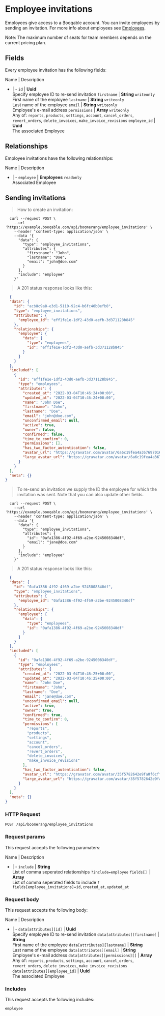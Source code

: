 # Employee invitations

Employees give access to a Booqable account. You can invite employees by sending an invitation. For more info about employees see [Employees](#employees).

<aside class="notice">
  Note: The maximum number of seats for team members depends on the current pricing plan.
</aside>

## Fields
Every employee invitation has the following fields:

Name | Description
- | -
`id` | **Uuid**<br>Specify employee ID to re-send invitation
`firstname` | **String** `writeonly`<br>First name of the employee
`lastname` | **String** `writeonly`<br>Last name of the employee
`email` | **String** `writeonly`<br>Employee's e-mail address
`permissions` | **Array** `writeonly`<br>Any of: `reports`, `products`, `settings`, `account`, `cancel_orders`, `revert_orders`, `delete_invoices`, `make_invoice_revisions`
`employee_id` | **Uuid**<br>The associated Employee


## Relationships
Employee invitations have the following relationships:

Name | Description
- | -
`employee` | **Employees** `readonly`<br>Associated Employee


## Sending invitations



> How to create an invitation:

```shell
  curl --request POST \
    --url 'https://example.booqable.com/api/boomerang/employee_invitations' \
    --header 'content-type: application/json' \
    --data '{
      "data": {
        "type": "employee_invitations",
        "attributes": {
          "firstname": "John",
          "lastname": "Doe",
          "email": "john@doe.com"
        }
      },
      "include": "employee"
    }'
```

> A 201 status response looks like this:

```json
  {
  "data": {
    "id": "acb8c9a8-e3d1-5110-92c4-b6fc40b0efb0",
    "type": "employee_invitations",
    "attributes": {
      "employee_id": "eff1fe1e-1df2-43d0-aefb-3d371128b845"
    },
    "relationships": {
      "employee": {
        "data": {
          "type": "employees",
          "id": "eff1fe1e-1df2-43d0-aefb-3d371128b845"
        }
      }
    }
  },
  "included": [
    {
      "id": "eff1fe1e-1df2-43d0-aefb-3d371128b845",
      "type": "employees",
      "attributes": {
        "created_at": "2022-03-04T10:46:24+00:00",
        "updated_at": "2022-03-04T10:46:24+00:00",
        "name": "John Doe",
        "firstname": "John",
        "lastname": "Doe",
        "email": "john@doe.com",
        "unconfirmed_email": null,
        "active": true,
        "owner": false,
        "confirmed": false,
        "time_to_confirm": 0,
        "permissions": [],
        "has_two_factor_autentication": false,
        "avatar_url": "https://gravatar.com/avatar/6a6c19fea4a3676970167ce51f39e6ee.png?d=blank",
        "large_avatar_url": "https://gravatar.com/avatar/6a6c19fea4a3676970167ce51f39e6ee.png?d=mm&size=200"
      }
    }
  ],
  "meta": {}
}
```


> To re-send an invitation we supply the ID the employee for which the invitation was sent.
Note that you can also update other fields.

```shell
  curl --request POST \
    --url 'https://example.booqable.com/api/boomerang/employee_invitations' \
    --header 'content-type: application/json' \
    --data '{
      "data": {
        "type": "employee_invitations",
        "attributes": {
          "id": "0afa1386-4f92-4f69-a2be-9245008340df",
          "email": "jane@doe.com"
        }
      },
      "include": "employee"
    }'
```

> A 201 status response looks like this:

```json
  {
  "data": {
    "id": "0afa1386-4f92-4f69-a2be-9245008340df",
    "type": "employee_invitations",
    "attributes": {
      "employee_id": "0afa1386-4f92-4f69-a2be-9245008340df"
    },
    "relationships": {
      "employee": {
        "data": {
          "type": "employees",
          "id": "0afa1386-4f92-4f69-a2be-9245008340df"
        }
      }
    }
  },
  "included": [
    {
      "id": "0afa1386-4f92-4f69-a2be-9245008340df",
      "type": "employees",
      "attributes": {
        "created_at": "2022-03-04T10:46:25+00:00",
        "updated_at": "2022-03-04T10:46:25+00:00",
        "name": "John Doe",
        "firstname": "John",
        "lastname": "Doe",
        "email": "jane@doe.com",
        "unconfirmed_email": null,
        "active": true,
        "owner": true,
        "confirmed": true,
        "time_to_confirm": 0,
        "permissions": [
          "reports",
          "products",
          "settings",
          "account",
          "cancel_orders",
          "revert_orders",
          "delete_invoices",
          "make_invoice_revisions"
        ],
        "has_two_factor_autentication": false,
        "avatar_url": "https://gravatar.com/avatar/35f5782642e9fa0f6cfff5a552e2ae97.png?d=blank",
        "large_avatar_url": "https://gravatar.com/avatar/35f5782642e9fa0f6cfff5a552e2ae97.png?d=mm&size=200"
      }
    }
  ],
  "meta": {}
}
```

### HTTP Request

`POST /api/boomerang/employee_invitations`

### Request params

This request accepts the following paramaters:

Name | Description
- | -
`include` | **String**<br>List of comma seperated relationships `?include=employee`
`fields[]` | **Array**<br>List of comma seperated fields to include `?fields[employee_invitations]=id,created_at,updated_at`


### Request body

This request accepts the following body:

Name | Description
- | -
`data[attributes][id]` | **Uuid**<br>Specify employee ID to re-send invitation
`data[attributes][firstname]` | **String**<br>First name of the employee
`data[attributes][lastname]` | **String**<br>Last name of the employee
`data[attributes][email]` | **String**<br>Employee's e-mail address
`data[attributes][permissions][]` | **Array**<br>Any of: `reports`, `products`, `settings`, `account`, `cancel_orders`, `revert_orders`, `delete_invoices`, `make_invoice_revisions`
`data[attributes][employee_id]` | **Uuid**<br>The associated Employee


### Includes

This request accepts the following includes:

`employee`





